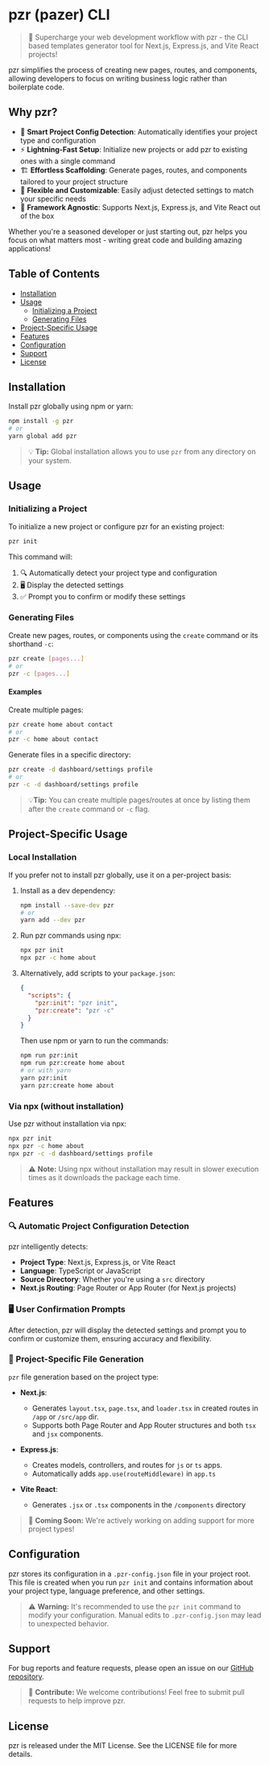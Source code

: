 # pzr (pazer) CLI

> 🚀 Supercharge your web development workflow with pzr - the CLI based templates generator tool for Next.js, Express.js, and Vite React projects!

pzr simplifies the process of creating new pages, routes, and components, allowing developers to focus on writing business logic rather than boilerplate code.

## Why pzr?

- 🔮 **Smart Project Config Detection**: Automatically identifies your project type and configuration
- ⚡ **Lightning-Fast Setup**: Initialize new projects or add pzr to existing ones with a single command
- 🏗️ **Effortless Scaffolding**: Generate pages, routes, and components tailored to your project structure
- 🔧 **Flexible and Customizable**: Easily adjust detected settings to match your specific needs
- 🌟 **Framework Agnostic**: Supports Next.js, Express.js, and Vite React out of the box

Whether you're a seasoned developer or just starting out, pzr helps you focus on what matters most - writing great code and building amazing applications!

## Table of Contents

- [Installation](#installation)
- [Usage](#usage)
  - [Initializing a Project](#initializing-a-project)
  - [Generating Files](#generating-files)
- [Project-Specific Usage](#project-specific-usage)
- [Features](#features)
- [Configuration](#configuration)
- [Support](#support)
- [License](#license)

## Installation

Install pzr globally using npm or yarn:

```bash
npm install -g pzr
# or
yarn global add pzr
```

> 💡 **Tip:** Global installation allows you to use `pzr` from any directory on your system.

## Usage

### Initializing a Project

To initialize a new project or configure pzr for an existing project:

```bash
pzr init
```

This command will:

1. 🔍 Automatically detect your project type and configuration
2. 🖥️ Display the detected settings
3. ✅ Prompt you to confirm or modify these settings

### Generating Files

Create new pages, routes, or components using the `create` command or its shorthand `-c`:

```bash
pzr create [pages...]
# or
pzr -c [pages...]
```

#### Examples

Create multiple pages:

```bash
pzr create home about contact
# or
pzr -c home about contact
```

Generate files in a specific directory:

```bash
pzr create -d dashboard/settings profile
# or
pzr -c -d dashboard/settings profile
```

> 💡**Tip:** You can create multiple pages/routes at once by listing them after the `create` command or `-c` flag.

## Project-Specific Usage

### Local Installation

If you prefer not to install pzr globally, use it on a per-project basis:

1. Install as a dev dependency:

   ```bash
   npm install --save-dev pzr
   # or
   yarn add --dev pzr
   ```

2. Run pzr commands using npx:

   ```bash
   npx pzr init
   npx pzr -c home about
   ```

3. Alternatively, add scripts to your `package.json`:

   ```json
   {
     "scripts": {
       "pzr:init": "pzr init",
       "pzr:create": "pzr -c"
     }
   }
   ```

   Then use npm or yarn to run the commands:

   ```bash
   npm run pzr:init
   npm run pzr:create home about
   # or with yarn
   yarn pzr:init
   yarn pzr:create home about
   ```

### Via npx (without installation)

Use pzr without installation via npx:

```bash
npx pzr init
npx pzr -c home about
npx pzr -c -d dashboard/settings profile
```

> ⚠️ **Note:** Using npx without installation may result in slower execution times as it downloads the package each time.

## Features

### 🔍 Automatic Project Configuration Detection

pzr intelligently detects:

- **Project Type**: Next.js, Express.js, or Vite React
- **Language**: TypeScript or JavaScript
- **Source Directory**: Whether you're using a `src` directory
- **Next.js Routing**: Page Router or App Router (for Next.js projects)

### 🖥️ User Confirmation Prompts

After detection, pzr will display the detected settings and prompt you to confirm or customize them, ensuring accuracy and flexibility.

### 📁 Project-Specific File Generation

`pzr` file generation based on the project type:

- **Next.js**:

  - Generates `layout.tsx`, `page.tsx`, and `loader.tsx` in created routes in `/app` or `/src/app` dir.
  - Supports both Page Router and App Router structures and both `tsx` and `jsx` components.

- **Express.js**:

  - Creates models, controllers, and routes for `js` or `ts` apps.
  - Automatically adds `app.use(routeMiddleware)` in `app.ts`

- **Vite React**:
  - Generates `.jsx` or `.tsx` components in the `/components` directory

> 🚀 **Coming Soon:** We're actively working on adding support for more project types!

## Configuration

pzr stores its configuration in a `.pzr-config.json` file in your project root. This file is created when you run `pzr init` and contains information about your project type, language preference, and other settings.

> ⚠️ **Warning:** It's recommended to use the `pzr init` command to modify your configuration. Manual edits to `.pzr-config.json` may lead to unexpected behavior.

## Support

For bug reports and feature requests, please open an issue on our [GitHub repository](https://github.com/sujit-shrc/pzr).

> 🤝 **Contribute:** We welcome contributions! Feel free to submit pull requests to help improve pzr.

## License

pzr is released under the MIT License. See the LICENSE file for more details.
